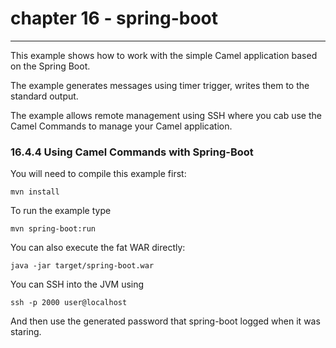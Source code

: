 # chapter 16 - spring-boot
--------------------------

This example shows how to work with the simple Camel application based on the Spring Boot.

The example generates messages using timer trigger, writes them to the standard output.

The example allows remote management using SSH where you cab use the Camel Commands to manage
your Camel application.

### 16.4.4 Using Camel Commands with Spring-Boot

You will need to compile this example first:

	mvn install

To run the example type

	mvn spring-boot:run

You can also execute the fat WAR directly:

	java -jar target/spring-boot.war

You can SSH into the JVM using

    ssh -p 2000 user@localhost

And then use the generated password that spring-boot logged when it was staring.
